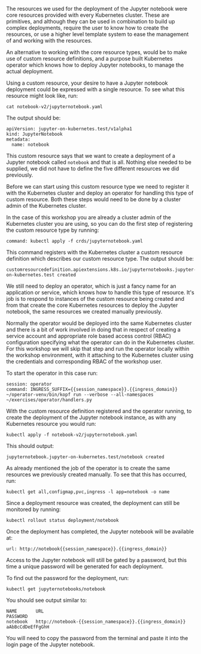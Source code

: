 The resources we used for the deployment of the Jupyter notebook were core resources provided with every Kubernetes cluster. These are primitives, and although they can be used in combination to build up complex deployments, require the user to know how to create the resources, or use a higher level template system to ease the management of and working with the resources.

An alternative to working with the core resource types, would be to make use of custom resource definitions, and a purpose built Kubernetes operator which knows how to deploy Jupyter notebooks, to manage the actual deployment.

Using a custom resource, your desire to have a Jupyter notebook deployment could be expressed with a single resource. To see what this resource might look like, run:

```execute
cat notebook-v2/jupyternotebook.yaml
```

The output should be:

```
apiVersion: jupyter-on-kubernetes.test/v1alpha1
kind: JupyterNotebook
metadata:
  name: notebook
```

This custom resource says that we want to create a deployment of a Jupyter notebook called ``notebook`` and that is all. Nothing else needed to be supplied, we did not have to define the five different resources we did previously.

Before we can start using this custom resource type we need to register it with the Kubernetes cluster and deploy an operator for handling this type of custom resource. Both these steps would need to be done by a cluster admin of the Kubernetes cluster.

In the case of this workshop you are already a cluster admin of the Kubernetes cluster you are using, so you can do the first step of registering the custom resource type by running:

```terminal:execute
command: kubectl apply -f crds/jupyternotebook.yaml
```

This command registers with the Kubernetes cluster a custom resource definition which describes our custom resource type. The output should be:

```
customresourcedefinition.apiextensions.k8s.io/jupyternotebooks.jupyter-on-kubernetes.test created
```

We still need to deploy an operator, which is just a fancy name for an application or service, which knows how to handle this type of resource. It's job is to respond to instances of the custom resource being created and from that create the core Kubernetes resources to deploy the Jupyter notebook, the same resources we created manually previously.

Normally the operator would be deployed into the same Kubernetes cluster and there is a bit of work involved in doing that in respect of creating a service account and appropriate role based access control (RBAC) configuration specifying what the operator can do in the Kubernetes cluster. For this workshop we will skip that step and run the operator locally within the workshop environment, with it attaching to the Kubernetes cluster using the credentials and corresponding RBAC of the workshop user.

To start the operator in this case run:

```terminal:execute
session: operator
command: INGRESS_SUFFIX={{session_namespace}}.{{ingress_domain}} ~/operator-venv/bin/kopf run --verbose --all-namespaces ~/exercises/operator/handlers.py
```

With the custom resource definition registered and the operator running, to create the deployment of the Jupyter notebook instance, as with any Kubernetes resource you would run:

```execute
kubectl apply -f notebook-v2/jupyternotebook.yaml
```

This should output:

```
jupyternotebook.jupyter-on-kubernetes.test/notebook created
```

As already mentioned the job of the operator is to create the same resources we previously created manually. To see that this has occurred, run:

```execute
kubectl get all,configmap,pvc,ingress -l app=notebook -o name
```

Since a deployment resource was created, the deployment can still be monitored by running:

```execute
kubectl rollout status deployment/notebook
```

Once the deployment has completed, the Jupyter notebook will be available at:

```dashboard:open-url
url: http://notebook{{session_namespace}}.{{ingress_domain}}
```

Access to the Jupyter notebook will still be gated by a password, but this time a unique password will be generated for each deployment.

To find out the password for the deployment, run:

```execute
kubectl get jupyternotebooks/notebook
```

You should see output similar to:

```
NAME       URL                                                   PASSWORD
notebook   http://notebook-{{session_namespace}}.{{ingress_domain}}  aAbBcCdDeEfFgGhH
```

You will need to copy the password from the terminal and paste it into the login page of the Jupyter notebook.
